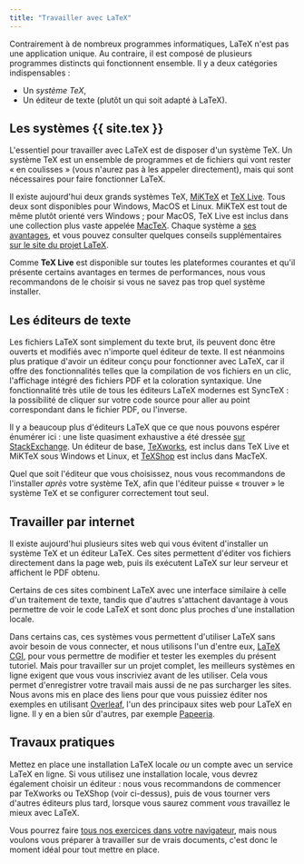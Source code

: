 ```yaml
---
title: "Travailler avec LaTeX"
---
```


Contrairement à de nombreux programmes informatiques, LaTeX n'est pas une
application unique. Au contraire, il est composé de plusieurs programmes
distincts qui fonctionnent ensemble. Il y a deux catégories indispensables :

- Un _système TeX_,
- Un éditeur de texte (plutôt un qui soit adapté à LaTeX).


## Les systèmes {{ site.tex }}

L'essentiel pour travailler avec LaTeX est de disposer d'un système TeX. Un
système TeX est un ensemble de programmes et de fichiers qui vont rester
« en coulisses » (vous n'aurez pas à les appeler directement), mais qui sont
nécessaires pour faire fonctionner LaTeX.

Il existe aujourd'hui deux grands systèmes TeX, [MiKTeX](https://www.miktex.org)
et [TeX Live](https://tug.org/texlive). Tous deux sont disponibles pour Windows,
MacOS et Linux. MiKTeX est tout de même plutôt orienté vers Windows ; pour
MacOS, TeX Live est inclus dans une collection plus vaste appelée
[MacTeX](http://www.tug.org/mactex/). Chaque système a
[ses avantages](https://tex.stackexchange.com/questions/20036), et vous pouvez
consulter quelques conseils supplémentaires
[sur le site du projet LaTeX](https://www.latex-project.org/get/).

Comme **TeX Live** est disponible sur toutes les plateformes courantes et qu'il
présente certains avantages en termes de performances, nous vous recommandons
de le choisir si vous ne savez pas trop quel système installer.


## Les éditeurs de texte

Les fichiers LaTeX sont simplement du texte brut, ils peuvent donc être ouverts
et modifiés avec n'importe quel éditeur de texte. Il est néanmoins plus pratique
d'avoir un éditeur conçu pour fonctionner avec LaTeX, car il offre des
fonctionnalités telles que la compilation de vos fichiers en un clic,
l'affichage intégré des fichiers PDF et la coloration syntaxique. Une
fonctionnalité très utile de tous les éditeurs LaTeX modernes est SyncTeX :
la possibilité de cliquer sur votre code source pour aller au point correspondant
dans le fichier PDF, ou l'inverse.

Il y a beaucoup plus d'éditeurs LaTeX que ce que nous pouvons espérer énumérer ici :
une liste quasiment exhaustive a été dressée
[sur StackExchange](https://tex.stackexchange.com/questions/339/latex-editors-ides).
Un éditeur de base, [TeXworks](https://tug.org/texworks), est inclus dans
TeX Live et MiKTeX sous Windows et Linux, et
[TeXShop](https://pages.uoregon.edu/koch/texshop/) est inclus dans MacTeX.

Quel que soit l'éditeur que vous choisissez, nous vous recommandons de
l'installer _après_ votre système TeX, afin que l'éditeur puisse « trouver » le
système TeX et se configurer correctement tout seul.


## Travailler par internet

Il existe aujourd'hui plusieurs sites web qui vous évitent d'installer un
système TeX et un éditeur LaTeX. Ces sites permettent d'éditer vos fichiers
directement dans la page web, puis ils exécutent LaTeX sur leur serveur et
affichent le PDF obtenu.

Certains de ces sites combinent LaTeX avec une interface similaire à celle d'un
traitement de texte, tandis que d'autres s'attachent davantage à vous permettre
de voir le code LaTeX et sont donc plus proches d'une installation locale.

Dans certains cas, ces systèmes vous permettent d'utiliser LaTeX sans avoir
besoin de vous connecter, et nous utilisons l'un d'entre eux,
[LaTeX CGI](https://latexcgi.xyz), pour vous permettre de modifier et tester les
exemples du présent tutoriel. Mais pour travailler sur un projet complet, les
meilleurs systèmes en ligne exigent que vous vous inscriviez avant de les
utiliser. Cela vous permet d'enregistrer votre travail mais aussi de ne pas
surcharger les sites. Nous avons mis en place des liens pour que vous puissiez
éditer nos exemples en utilisant [Overleaf](https://www.overleaf.com), l'un des
principaux sites web pour LaTeX en ligne. Il y en a bien sûr d'autres, par
exemple [Papeeria](https://papeeria.com/).


## Travaux pratiques

Mettez en place une installation LaTeX locale _ou_ un compte avec un service
LaTeX en ligne. Si vous utilisez une installation locale, vous devrez également
choisir un éditeur : nous vous recommandons de commencer par TeXworks ou
TeXShop (voir ci-dessus), puis de vous tourner vers d'autres éditeurs plus
tard, lorsque vous saurez comment _vous_ travaillez le mieux avec LaTeX.

Vous pourrez faire [tous nos exercices dans votre navigateur](help.md), mais
nous voulons vous préparer à travailler sur de vrais documents, c'est donc le
moment idéal pour tout mettre en place.
